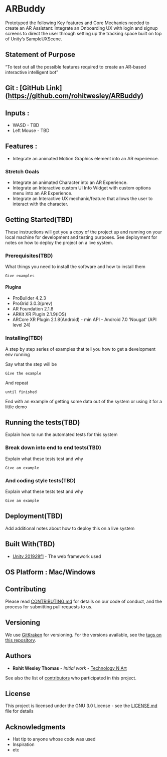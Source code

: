 
# ARBuddy

Prototyped the following Key features and Core Mechanics needed to create an AR Assistant:
Integrate an Onboarding UX with login and signup screens to direct the user through setting up the tracking space built on top of Unity’s  SampleUXScene.

## Statement of Purpose

“To test out all the possible features required to create an AR-based interactive intelligent bot”

## Git : [GitHub Link] (https://github.com/rohitwesley/ARBuddy)

## Inputs :
* WASD - TBD
* Left Mouse - TBD

## Features :

* Integrate an animated Motion Graphics element into an AR experience.

### Stretch Goals
* Integrate an animated Character into an AR Experience.
* Integrate an Interactive custom UI Info Widget with custom options menu into an AR Experience.
* Integrate an Interactive UX mechanic/feature that allows the user to interact with the character.

## Getting Started(TBD)

These instructions will get you a copy of the project up and running on your local machine for development and testing purposes. See deployment for notes on how to deploy the project on a live system.

### Prerequisites(TBD)

What things you need to install the software and how to install them

```
Give examples
```
#### Plugins
* ProBuilder 4.2.3	
* ProGrid 3.0.3(prev)
* AR Foundation 2.1.8
* ARKit XR Plugin 2.1.9(iOS)
* ARCore XR Plugin 2.1.8(Android) - min API - Android 7.0 'Nougat' (API level 24) 

### Installing(TBD)

A step by step series of examples that tell you how to get a development env running

Say what the step will be

```
Give the example
```

And repeat

```
until finished
```

End with an example of getting some data out of the system or using it for a little demo

## Running the tests(TBD)

Explain how to run the automated tests for this system

### Break down into end to end tests(TBD)

Explain what these tests test and why

```
Give an example
```

### And coding style tests(TBD)

Explain what these tests test and why

```
Give an example
```

## Deployment(TBD)

Add additional notes about how to deploy this on a live system

## Built With(TBD)

* [Unity 2019*2*8f1](https://unity.com/) - The web framework used

## OS Platform : Mac/Windows

## Contributing

Please read [CONTRIBUTING.md](https://gist.github.com/PurpleBooth/b24679402957c63ec426) for details on our code of conduct, and the process for submitting pull requests to us.

## Versioning

We use [GitKraken](https://www.gitkraken.com/) for versioning. For the versions available, see the [tags on this repository](https://github.com/rohitwesley/ARBuddy/tags). 

## Authors

* **Rohit Wesley Thomas** - *Initial work* - [Technology N Art](https://www.tecrt.co/)

See also the list of [contributors](https://github.com/rohitwesley/ARBuddy/contributors) who participated in this project.

## License

This project is licensed under the GNU 3.0 License - see the [LICENSE.md](LICENSE.md) file for details

## Acknowledgments

* Hat tip to anyone whose code was used
* Inspiration
* etc
